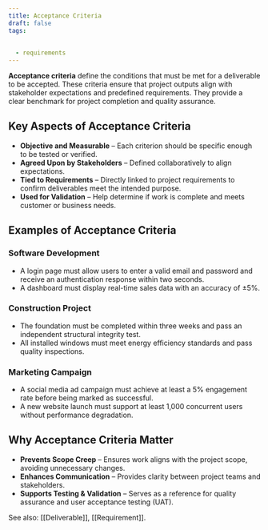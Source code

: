 ```yaml
---
title: Acceptance Criteria
draft: false
tags:
  
  
  - requirements
---
```


**Acceptance criteria** define the conditions that must be met for a deliverable to be accepted. These criteria ensure that project outputs align with stakeholder expectations and predefined requirements. They provide a clear benchmark for project completion and quality assurance.

## Key Aspects of Acceptance Criteria
- **Objective and Measurable** – Each criterion should be specific enough to be tested or verified.
- **Agreed Upon by Stakeholders** – Defined collaboratively to align expectations.
- **Tied to Requirements** – Directly linked to project requirements to confirm deliverables meet the intended purpose.
- **Used for Validation** – Help determine if work is complete and meets customer or business needs.

## Examples of Acceptance Criteria

### Software Development
- A login page must allow users to enter a valid email and password and receive an authentication response within two seconds.
- A dashboard must display real-time sales data with an accuracy of ±5%.

### Construction Project
- The foundation must be completed within three weeks and pass an independent structural integrity test.
- All installed windows must meet energy efficiency standards and pass quality inspections.

### Marketing Campaign
- A social media ad campaign must achieve at least a 5% engagement rate before being marked as successful.
- A new website launch must support at least 1,000 concurrent users without performance degradation.

## Why Acceptance Criteria Matter
- **Prevents Scope Creep** – Ensures work aligns with the project scope, avoiding unnecessary changes.
- **Enhances Communication** – Provides clarity between project teams and stakeholders.
- **Supports Testing & Validation** – Serves as a reference for quality assurance and user acceptance testing (UAT).

See also: [[Deliverable]], [[Requirement]].

